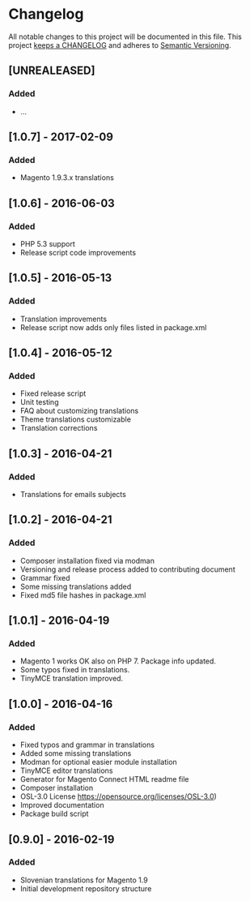 # Changelog

All notable changes to this project will be documented in this file. This project
[keeps a CHANGELOG](http://keepachangelog.com/) and adheres to
[Semantic Versioning](http://semver.org/).


## [UNREALEASED]

### Added

* ...


## [1.0.7] - 2017-02-09

### Added

* Magento 1.9.3.x translations


## [1.0.6] - 2016-06-03

### Added

* PHP 5.3 support
* Release script code improvements


## [1.0.5] - 2016-05-13

### Added

* Translation improvements
* Release script now adds only files listed in package.xml


## [1.0.4] - 2016-05-12

### Added

* Fixed release script
* Unit testing
* FAQ about customizing translations
* Theme translations customizable
* Translation corrections


## [1.0.3] - 2016-04-21

### Added

* Translations for emails subjects


## [1.0.2] - 2016-04-21

### Added

* Composer installation fixed via modman
* Versioning and release process added to contributing document
* Grammar fixed
* Some missing translations added
* Fixed md5 file hashes in package.xml


## [1.0.1] - 2016-04-19

### Added

* Magento 1 works OK also on PHP 7. Package info updated.
* Some typos fixed in translations.
* TinyMCE translation improved.


## [1.0.0] - 2016-04-16

### Added

* Fixed typos and grammar in translations
* Added some missing translations
* Modman for optional easier module installation
* TinyMCE editor translations
* Generator for Magento Connect HTML readme file
* Composer installation
* OSL-3.0 License https://opensource.org/licenses/OSL-3.0)
* Improved documentation
* Package build script


## [0.9.0] - 2016-02-19

### Added

* Slovenian translations for Magento 1.9
* Initial development repository structure
